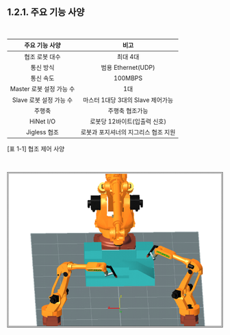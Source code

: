 ﻿## 1.2.1. 주요 기능 사양

<br>

| 주요 기능 사양 | 비고 | 
| :---: | :---: | 
|협조 로봇 대수	|최대 4대|
|통신 방식	|범용 Ethernet(UDP)|
|통신 속도	|100MBPS|
|Master 로봇 설정 가능 수|	1대|
|Slave 로봇 설정 가능 수|	마스터 1대당 3대의 Slave 제어가능|
|주행축	|주행축 협조가능|
|HiNet I/O|	로봇당 12바이트(입출력 신호)|
|Jigless 협조|	로봇과 포지셔너의 지그리스 협조 지원|

[표 1-1] 협조 제어 사양


<br>

![[그림1-2] 지그리스 협조제어 (Jigless cooperation)](../../_assets/1-2.png)